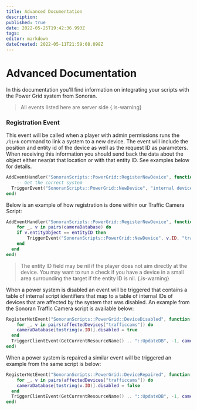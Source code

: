 ```yaml
---
title: Advanced Documentation
description: 
published: true
date: 2022-05-25T19:42:36.993Z
tags: 
editor: markdown
dateCreated: 2022-05-11T21:59:08.098Z
---
```


# Advanced Documentation

In this documentation you'll find information on integrating your scripts with the Power Grid system from Sonoran.

> All events listed here are server side {.is-warning}

### Registration Event

This event will be called when a player with admin permissions runs the `/link` command to link a system to a new device. The event will include the position and entity id of the device as well as the request ID as parameters. When receiving this information you should send back the data about the object either near/at that location or with that entity ID. See examples below for details.

```lua
AddEventHandler("SonoranScripts::PowerGrid::RegisterNewDevice", function(coords, entityID, requestID)
	-- Get the correct system
  TriggerEvent("SonoranScripts::PowerGrid::NewDevice", "internal device identifier", "internal script identifier", requestID)
end)
```

Below is an example of how registration is done within our Traffic Camera Script:
```lua
AddEventHandler("SonoranScripts::PowerGrid::RegisterNewDevice", function(coords, entityID, requestID)
	for _, v in pairs(cameraDatabase) do
  	if v.entityObject == entityID then
    	TriggerEvent("SonoranScripts::PowerGrid::NewDevice", v.ID, "trafficcams", requestID)
    end
  end
end)
```

> The entity ID field may be nil if the player does not aim directly at the device. You may want to run a check if you have a device in a small area surrounding the target if the entity ID is nil. {.is-warning}

When a power system is disabled an event will be triggered that contains a table of internal script identifiers that map to a table of internal IDs of devices that are affected by the system that was disabled. An example from the Sonoran Traffic Camera script is available below:
```lua
RegisterNetEvent("SonoranScripts::PowerGrid::DeviceDisabled", function(affectedDevices)
	for _, v in pairs(affectedDevices["trafficcams"]) do
  	cameraDatabase[tostring(v.ID)].disabled = true
  end
  TriggerClientEvent(GetCurrentResourceName() .. "::UpdateDB", -1, cameraDatabase)
end)
```

When a power system is repaired a similar event will be triggered an example from the same script is below:
```lua
RegisterNetEvent("SonoranScripts::PowerGrid::DeviceRepaired", function(affectedDevices)
	for _, v in pairs(affectedDevices["trafficcams"]) do
  	cameraDatabase[tostring(v.ID)].disabled = false
  end
  TriggerClientEvent(GetCurrentResourceName() .. "::UpdateDB", -1, cameraDatabase)
end)
```